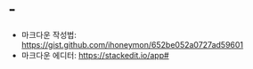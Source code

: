 # -

* 마크다운 작성법: <https://gist.github.com/ihoneymon/652be052a0727ad59601>
* 마크다운 에디터: <https://stackedit.io/app#>

